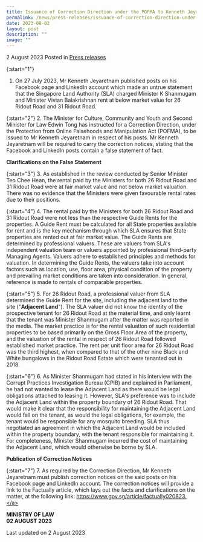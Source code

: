 ```yaml
---
title: Issuance of Correction Direction under the POFMA to Kenneth Jeyaretnam
permalink: /news/press-releases/issuance-of-correction-direction-under-pofma-to-kenneth-jeyaretnam/
date: 2023-08-02
layout: post
description: ""
image: ""
---
```

2 August 2023 Posted in [Press releases](/news/press-releases)

{:start="1"}
1.	On 27 July 2023, Mr Kenneth Jeyaretnam published posts on his Facebook page and LinkedIn account which made an untrue statement that the Singapore Land Authority (SLA) charged Minister K Shanmugam and Minister Vivian Balakrishnan rent at below market value for 26 Ridout Road and 31 Ridout Road. 

{:start="2"}
2.	The Minister for Culture, Community and Youth and Second Minister for Law Edwin Tong has instructed for a Correction Direction, under the Protection from Online Falsehoods and Manipulation Act (POFMA), to be issued to Mr Kenneth Jeyaretnam in respect of his posts. Mr Kenneth Jeyaretnam will be required to carry the correction notices, stating that the Facebook and LinkedIn posts contain a false statement of fact.

**Clarifications on the False Statement**

{:start="3"}
3.	As established in the review conducted by Senior Minister Teo Chee Hean, the rental paid by the Ministers for both 26 Ridout Road and 31 Ridout Road were at fair market value and not below market valuation. There was no evidence that the Ministers were given favourable rental rates due to their positions.

{:start="4"}
4.	The rental paid by the Ministers for both 26 Ridout Road and 31 Ridout Road were not less than the respective Guide Rents for the properties. A Guide Rent must be calculated for all State properties available for rent and is the key mechanism through which SLA ensures that State properties are rented out at fair market value. The Guide Rents are determined by professional valuers. These are valuers from SLA's independent valuation team or valuers appointed by professional third-party Managing Agents. Valuers adhere to established principles and methods for valuation. In determining the Guide Rents, the valuers take into account factors such as location, use, floor area, physical condition of the property and prevailing market conditions are taken into consideration. In general, reference is made to rentals of comparable properties.

{:start="5"}
5.	For 26 Ridout Road, a professional valuer from SLA determined the Guide Rent for the site, including the adjacent land to the site ("<b>Adjacent Land</b>"). The SLA valuer did not know the identity of the prospective tenant for 26 Ridout Road at the material time, and only learnt that the tenant was Minister Shanmugam after the matter was reported in the media. The market practice is for the rental valuation of such residential properties to be based primarily on the Gross Floor Area of the property, and the valuation of the rental in respect of 26 Ridout Road followed established market practice. The rent per unit floor area for 26 Ridout Road was the third highest, when compared to that of the other nine Black and White bungalows in the Ridout Road Estate which were tenanted out in 2018. 
 
{:start="6"}
6.	As Minister Shanmugam had stated in his interview with the Corrupt Practices Investigation Bureau (CPIB) and explained in Parliament, he had not wanted to lease the Adjacent Land as there would be legal obligations attached to leasing it. However, SLA's preference was to include the Adjacent Land within the property boundary of 26 Ridout Road. That would make it clear that the responsibility for maintaining the Adjacent Land would fall on the tenant, as would the legal obligations, for example, the tenant would be responsible for any mosquito breeding. SLA thus negotiated an agreement in which the Adjacent Land would be included within the property boundary, with the tenant responsible for maintaining it. For completeness, Minister Shanmugam incurred the cost of maintaining the Adjacent Land, which would otherwise be borne by SLA. 
 
**Publication of Correction Notices**

{:start="7"}
7.	As required by the Correction Direction, Mr Kenneth Jeyaretnam must publish correction notices on the said posts on his Facebook page and LinkedIn account. The correction notices will provide a link to the Factually article, which lays out the facts and clarifications on the matter, at the following link:  <a href="https://www.gov.sg/article/factually020823" target="new">https://www.gov.sg/article/factually020823.</a>

**MINISTRY OF LAW**
<br>**02 AUGUST 2023**

<p class="right-side-updated">Last updated on 2 August 2023</p>
